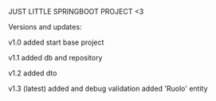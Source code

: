 JUST LITTLE SPRINGBOOT PROJECT <3

Versions and updates:

v1.0
added start base project

v1.1
added db and repository

v1.2
added dto

v1.3 (latest)
added and debug validation
added 'Ruolo' entity